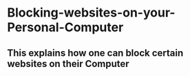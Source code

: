 # Blocking-websites-on-your-Personal-Computer
## This explains how one can block certain websites on their Computer
